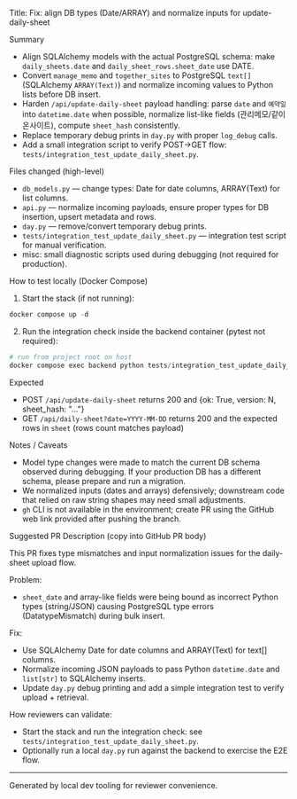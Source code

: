 Title: Fix: align DB types (Date/ARRAY) and normalize inputs for update-daily-sheet

Summary

- Align SQLAlchemy models with the actual PostgreSQL schema: make `daily_sheets.date` and `daily_sheet_rows.sheet_date` use DATE.
- Convert `manage_memo` and `together_sites` to PostgreSQL `text[]` (SQLAlchemy `ARRAY(Text)`) and normalize incoming values to Python lists before DB insert.
- Harden `/api/update-daily-sheet` payload handling: parse `date` and `예약일` into `datetime.date` when possible, normalize list-like fields (관리메모/같이온사이트), compute `sheet_hash` consistently.
- Replace temporary debug prints in `day.py` with proper `log_debug` calls.
- Add a small integration script to verify POST->GET flow: `tests/integration_test_update_daily_sheet.py`.

Files changed (high-level)

- `db_models.py` — change types: Date for date columns, ARRAY(Text) for list columns.
- `api.py` — normalize incoming payloads, ensure proper types for DB insertion, upsert metadata and rows.
- `day.py` — remove/convert temporary debug prints.
- `tests/integration_test_update_daily_sheet.py` — integration test script for manual verification.
- misc: small diagnostic scripts used during debugging (not required for production).

How to test locally (Docker Compose)

1. Start the stack (if not running):

```powershell
docker compose up -d
```

2. Run the integration check inside the backend container (pytest not required):

```powershell
# run from project root on host
docker compose exec backend python tests/integration_test_update_daily_sheet.py
```

Expected

- POST `/api/update-daily-sheet` returns 200 and {ok: True, version: N, sheet_hash: "..."}
- GET `/api/daily-sheet?date=YYYY-MM-DD` returns 200 and the expected rows in `sheet` (rows count matches payload)

Notes / Caveats

- Model type changes were made to match the current DB schema observed during debugging. If your production DB has a different schema, please prepare and run a migration.
- We normalized inputs (dates and arrays) defensively; downstream code that relied on raw string shapes may need small adjustments.
- `gh` CLI is not available in the environment; create PR using the GitHub web link provided after pushing the branch.

Suggested PR Description (copy into GitHub PR body)

This PR fixes type mismatches and input normalization issues for the daily-sheet upload flow.

Problem:
- `sheet_date` and array-like fields were being bound as incorrect Python types (string/JSON) causing PostgreSQL type errors (DatatypeMismatch) during bulk insert.

Fix:
- Use SQLAlchemy Date for date columns and ARRAY(Text) for text[] columns.
- Normalize incoming JSON payloads to pass Python `datetime.date` and `list[str]` to SQLAlchemy inserts.
- Update `day.py` debug printing and add a simple integration test to verify upload + retrieval.

How reviewers can validate:
- Start the stack and run the integration check: see `tests/integration_test_update_daily_sheet.py`.
- Optionally run a local `day.py` run against the backend to exercise the E2E flow.


---

Generated by local dev tooling for reviewer convenience.

